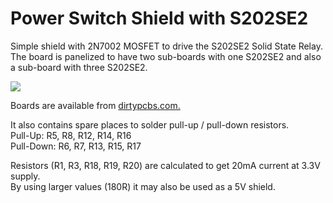 Power Switch Shield with S202SE2
================================

Simple shield with 2N7002 MOSFET to drive the S202SE2 Solid State Relay.  
The board is panelized to have two sub-boards with one S202SE2 and also
a sub-board with three S202SE2.

![](https://github.com/susisstrolch/PowerSwitchShield/blob/master/26deed2d59c932266c655a1408c2c5e5-17641_top.png)

Boards are available from [dirtypcbs.com.](http://dirtypcbs.com/view.php?share=17641&accesskey=2531b32f0bd15d34d1d7f6f8c30357b9)

It also contains spare places to solder pull-up / pull-down resistors.  
Pull-Up: R5, R8, R12, R14, R16  
Pull-Down: R6, R7, R13, R15, R17

Resistors (R1, R3, R18, R19, R20) are calculated to get 20mA current at 3.3V supply.  
By using larger values (180R) it may also be used as a 5V shield.
